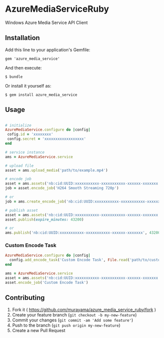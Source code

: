 # AzureMediaServiceRuby

Windows Azure Media Service API Client

## Installation

Add this line to your application's Gemfile:

    gem 'azure_media_service'

And then execute:

    $ bundle

Or install it yourself as:

    $ gem install azure_media_service

## Usage

```ruby

# initialize
AzureMediaService.configure do |config|
 cofig.id = 'xxxxxxxx' 
 config.secret = 'xxxxxxxxxxxxxxxxxx'
end

# service instance
ams = AzureMediaService.service

# upload file
asset = ams.upload_media('path/to/example.mp4')

# encode job
asset = ams.assets('nb:cid:UUID:xxxxxxxxxxx-xxxxxxxxxxx-xxxxxx-xxxxxxx')
job = asset.encode_job('H264 Smooth Streaming 720p')

# or
job = ams.create_encode_job('nb:cid:UUID:xxxxxxxxxxx-xxxxxxxxxxx-xxxxxx-xxxxxxx', 'H264 Smooth Streaming 720p')

# publish asset
asset = ams.assets('nb:cid:UUID:xxxxxxxxxxx-xxxxxxxxxxx-xxxxxx-xxxxxxx')
asset.publish(expire_minutes: 43200)

# or
ams.publish('nb:cid:UUID:xxxxxxxxxxx-xxxxxxxxxxx-xxxxxx-xxxxxxx', 43200)
```

### Custom Encode Task

```ruby
AzureMediaService.configure do |config|
  config.add_encode_task('Custom Encode Task', File.read('path/to/custome_task.xml'))
end

ams = AzureMediaService.service
asset = ams.assets('nb:cid:UUID:xxxxxxxxxxx-xxxxxxxxxxx-xxxxxx-xxxxxxx')
asset.encode_job('Custom Encode Task')
```

## Contributing

1. Fork it ( https://github.com/murayama/azure_media_service_ruby/fork )
2. Create your feature branch (`git checkout -b my-new-feature`)
3. Commit your changes (`git commit -am 'Add some feature'`)
4. Push to the branch (`git push origin my-new-feature`)
5. Create a new Pull Request
